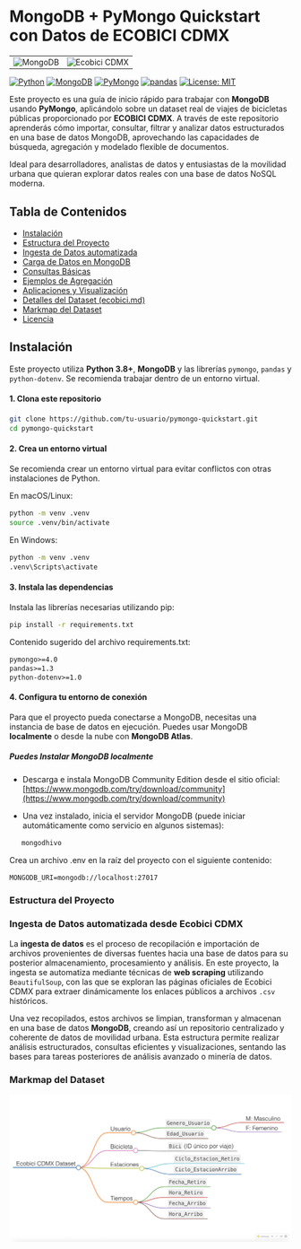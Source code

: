 # MongoDB + PyMongo Quickstart con Datos de ECOBICI CDMX

<table style="border-collapse: collapse; border: none;">
  <tr style="border: none;">
    <td style="border: none;"><img src="https://webimages.mongodb.com/_com_assets/cms/mongodb_logo1-76twgcu2dm.png" alt="MongoDB" width="120"/></td>
    <td style="border: none;"><img src="https://ecobici.cdmx.gob.mx/wp-content/uploads/2025/02/logo-ecobici-2025.png" alt="Ecobici CDMX" width="120"/></td>
  </tr>
</table>

[![Python](https://img.shields.io/badge/Python-3.8%2B-blue.svg)](https://www.python.org/)
[![MongoDB](https://img.shields.io/badge/MongoDB-%E2%89%A53.6-green.svg)](https://www.mongodb.com/)
[![PyMongo](https://img.shields.io/badge/pymongo-%E2%89%A54.0-brightgreen.svg)](https://pymongo.readthedocs.io/)
[![pandas](https://img.shields.io/badge/pandas-%E2%89%A51.3-brightgreen.svg)](https://pandas.pydata.org/)
[![License: MIT](https://img.shields.io/badge/License-MIT-yellow.svg)](https://opensource.org/licenses/MIT)

Este proyecto es una guía de inicio rápido para trabajar con **MongoDB** usando **PyMongo**, aplicándolo sobre un dataset real de viajes de bicicletas públicas proporcionado por **ECOBICI CDMX**. A través de este repositorio aprenderás cómo importar, consultar, filtrar y analizar datos estructurados en una base de datos MongoDB, aprovechando las capacidades de búsqueda, agregación y modelado flexible de documentos.

Ideal para desarrolladores, analistas de datos y entusiastas de la movilidad urbana que quieran explorar datos reales con una base de datos NoSQL moderna.

## Tabla de Contenidos

- [Instalación](#instalación)
- [Estructura del Proyecto](#estructura-del-proyecto)
- [Ingesta de Datos automatizada](#ingesta-de-datos-automatizada-desde-ecobici-cdmx)
- [Carga de Datos en MongoDB](#carga-de-datos-en-mongodb)
- [Consultas Básicas](#consultas-básicas)
- [Ejemplos de Agregación](#ejemplos-de-agregación)
- [Aplicaciones y Visualización](#aplicaciones-y-visualización)
- [Detalles del Dataset (ecobici.md)](ecobici/ecobici.md)
- [Markmap del Dataset](#markmap-del-dataset)
- [Licencia](#licencia)

## Instalación

Este proyecto utiliza **Python 3.8+**, **MongoDB** y las librerías `pymongo`, `pandas` y `python-dotenv`. Se recomienda trabajar dentro de un entorno virtual.

#### 1. Clona este repositorio

```bash
git clone https://github.com/tu-usuario/pymongo-quickstart.git
cd pymongo-quickstart
```

#### 2. Crea un entorno virtual

Se recomienda crear un entorno virtual para evitar conflictos con otras instalaciones de Python.

En macOS/Linux:

```bash
python -m venv .venv
source .venv/bin/activate
```

En Windows:

```bash
python -m venv .venv
.venv\Scripts\activate
```

####  3. Instala las dependencias

Instala las librerías necesarias utilizando pip:

```bash
pip install -r requirements.txt
```

Contenido sugerido del archivo requirements.txt:

```text
pymongo>=4.0
pandas>=1.3
python-dotenv>=1.0
```

#### 4. Configura tu entorno de conexión

Para que el proyecto pueda conectarse a MongoDB, necesitas una instancia de base de datos en ejecución. Puedes usar MongoDB **localmente** o desde la nube con **MongoDB Atlas**.

##### Puedes Instalar MongoDB localmente

- Descarga e instala MongoDB Community Edition desde el sitio oficial:  
   [https://www.mongodb.com/try/download/community](https://www.mongodb.com/try/download/community)

- Una vez instalado, inicia el servidor MongoDB (puede iniciar automáticamente como servicio en algunos sistemas):

```bash
   mongodhivo
```

Crea un archivo .env en la raíz del proyecto con el siguiente contenido:

```env
MONGODB_URI=mongodb://localhost:27017
```

### Estructura del Proyecto

### Ingesta de Datos automatizada desde Ecobici CDMX

La **ingesta de datos** es el proceso de recopilación e importación de archivos provenientes de diversas fuentes hacia una base de datos para su posterior almacenamiento, procesamiento y análisis. En este proyecto, la ingesta se automatiza mediante técnicas de **web scraping** utilizando `BeautifulSoup`, con las que se exploran las páginas oficiales de Ecobici CDMX para extraer dinámicamente los enlaces públicos a archivos `.csv` históricos.

Una vez recopilados, estos archivos se limpian, transforman y almacenan en una base de datos **MongoDB**, creando así un repositorio centralizado y coherente de datos de movilidad urbana. Esta estructura permite realizar análisis estructurados, consultas eficientes y visualizaciones, sentando las bases para tareas posteriores de análisis avanzado o minería de datos.

### Markmap del Dataset

![Markmap del Dataset](ecobici/markmap.png)
